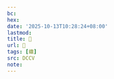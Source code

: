 ```yaml
---
bc:
hex:
date: '2025-10-13T10:28:24+08:00'
lastmod:
title: 􄬘
url: 􄬘
tags: [䌴]
src: DCCV
note:
---
```

